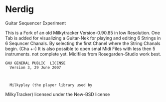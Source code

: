 # Nerdig
Guitar Sequencer Experiment

This is a Fork of an old Milkytracker Version-0.90.85 in low 
Resolution. 
One Tab is added for visualizing a Guitar-Nek
for playing and editing 6 Strings in 6 Sequncer Chanals. By selecting the first Chanel
where the String Chanals begin. (Cha +-)
It is also possible to open smal Midi Files with less then 5 instruments. 
not complete yet.
Midifiles from Rosegarden-Studio work best. 


    GNU GENERAL PUBLIC  LICENSE
      Version 3, 29 June 2007
      
      
      
      Milkyplay (the player library used by
MilkyTracker) licensed under the New-BSD license
